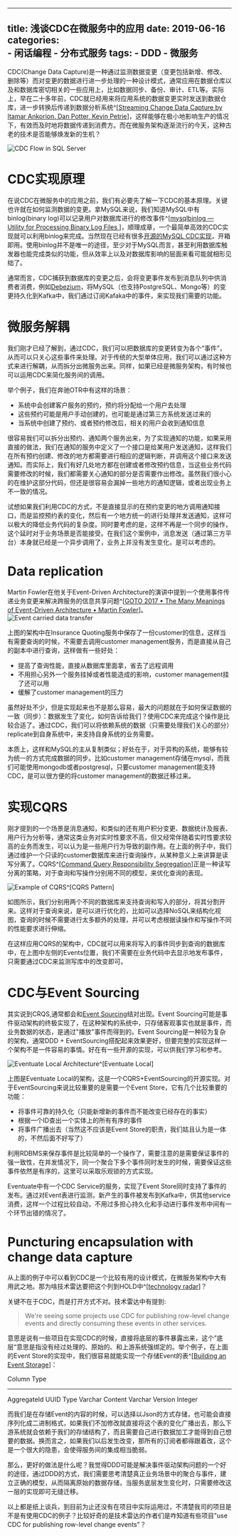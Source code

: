 
---
title: 浅谈CDC在微服务中的应用
date: 2019-06-16
categories:  
    - 闲话编程
    - 分布式服务
tags:
	- DDD
    - 微服务
---
CDC(Change Data Capture)是一种通过监测数据变更（变更包括新增、修改、删除等）而对变更的数据进行进一步处理的一种设计模式，通常应用在数据仓库以及和数据库密切相关的一些应用上，比如数据同步、备份、审计、ETL等。实际上，早在二十多年前，CDC就已经用来将应用系统的数据变更实时发送到数据仓库，进一步转换后传递到数据分析系统^[[Streaming Change Data Capture by Itamar Ankorion, Dan Potter, Kevin Petrie](https://www.oreilly.com/library/view/streaming-change-data/9781492032526/ch01.html)]，这样能够在极小地影响生产的情况下，有效而及时地将数据传递到消费方。而在微服务架构逐渐流行的今天，这种古老的技术是否能够焕发新的生机？

![CDC Flow in SQL Server](/images/cdc_flow.png)
<!-- more -->

# CDC实现原理
在说CDC在微服务中的应用之前，我们有必要先了解一下CDC的基本原理。关键也许就在如何监测数据的变更。拿MySQL来说，我们知道MySQL中有binlog(binary log)可以记录用户对数据库进行的修改事件^[[mysqlbinlog — Utility for Processing Binary Log Files
](https://dev.mysql.com/doc/refman/5.6/en/mysqlbinlog.html)]，顺理成章，一个最简单高效的CDC实现就可以利用binlog来完成。当然现在已经有很多[开源的MySQL CDC实现](https://github.com/wushujames/mysql-cdc-projects/wiki)，开箱即用。使用binlog并不是唯一的途径，至少对于MySQL而言，甚至利用数据库触发器也能完成类似的功能，但从效率上以及对数据库影响的层面来看可能就相形见绌了。

通常而言，CDC捕获到数据库的变更之后，会将变更事件发布到消息队列中供消费者消费，例如[Debezium](https://debezium.io/docs/tutorial/#what_is_debezium)，将MySQL（也支持PostgreSQL、Mongo等）的变更持久化到Kafka中，我们通过订阅Kafaka中的事件，来实现我们需要的功能。

# 微服务解耦
我们刚才已经了解到，通过CDC，我们可以把数据库的变更转变为各个“事件”，从而可以只关心这些事件来处理。对于传统的大型单体应用，我们可以通过这种方式来进行解耦，从而拆分出微服务出来。同样，如果已经是微服务架构，有时候也可以运用CDC来简化服务间的调用。

举个例子，我们在奔驰OTR中有这样的场景：

* 系统中会创建客户服务的预约，预约将分配给一个用户去处理
* 这些预约可能是用户手动创建的，也可能是通过第三方系统发送过来的
* 当系统中创建了预约、或者预约修改后，相关的用户会收到通知信息

很容易我们可以拆分出预约、通知两个服务出来，为了实现通知的功能，如果采用直接的做法，我们在通知的服务中定义了一个接口是给某用户发送通知，这样我们在所有预约创建、修改的地方都需要进行相应的逻辑判断，并调用这个接口来发送通知。而实际上，我们有好几处地方都在创建或者修改预约信息，当这些业务代码需要修改的时候，我们都需要关心通知的部分是否需要作出修改。虽然我们很小心的在维护这部分代码，但还是很容易会漏掉一些地方的通知逻辑，或者出现业务上不一致的情况。

试想如果我们利用CDC的方式，不是直接显示的在预约变更的地方调用通知接口，而是监控预约表的变化，然后有一个地方统一的进行处理并发送通知，这样可以极大的降低业务代码的复杂度。同时要考虑的是，这样不再是一个同步的操作，这个延时对于业务场景是否能接受。在我们这个案例中，消息发送（通过第三方平台）本身就已经是一个异步调用了，业务上并没有发生变化，是可以考虑的。

# Data replication

Martin Fowler在他关于Event-Driven Architecture的演讲中提到一个使用事件传递业务变更来解决跨服务的信息共享问题^[[GOTO 2017 • The Many Meanings of Event-Driven Architecture • Martin Fowler](https://www.youtube.com/watch?v=STKCRSUsyP0)]。
![Event carried data transfer](/images/event_carried_state_transfer.png)

上图的架构中在Insurance Quoting服务中保存了一份customer的信息，这样当有需要查询的时候，不需要去调用customer management服务，而是直接从自己的副本中进行查询，这样做有一些好处：

* 提高了查询性能，直接从数据库里面拿，省去了远程调用
* 不用担心另外一个服务挂掉或者性能造成的影响，customer management挂了还可以用
* 缓解了customer management的压力

虽然好处不少，但是实现起来也不是那么容易，最大的问题就在于如何保证数据的一致（同步）：数据发生了变化，如何告诉给我们？使用CDC来完成这个操作是比较合适了。通过CDC，我们可以将依赖系统的数据（只需要处理我们关心的部分）replicate到自身系统中，来支持自身系统的业务需要。

本质上，这样和MySQL的主从复制类似；好处在于，对于异构的系统，能够有较为统一的方式完成数据的同步。比如customer management存储在mysql，而我们可能使用mongodb或者postgresql，只要customer management能支持CDC，是可以很方便的将customer management的数据迁移过来。

# 实现CQRS
刚才提到的一个场景是消息通知，和类似的还有用户积分变更、数据统计及报表、用户行为分析等，通常这类业务对实时性要求不高，但又经常伴随着实时性要求较高的业务而发生，可以认为是一些用户行为导致的副作用。在上面的例子中，我们通过维护一个只读的customer数据库来进行查询操作，从某种意义上来讲算是读写分离了。CQRS^[[Command Query Responsibility Segregation](https://martinfowler.com/bliki/CQRS.html)]正是一种读写分离的策略，对于查询和写操作分别用不同的模型，来优化查询的表现。

![Example of CQRS^[[CQRS Pattern](https://medium.com/eleven-labs/cqrs-pattern-c1d6f8517314)]](/images/CQRS_demo.png)

如图所示，我们分别用两个不同的数据库来支持查询和写入的部分，将其分割开来。这样对于查询来说，是可以进行优化的，比如可以选择NoSQL来结构化视图，查询的时候不需要进行太多额外的处理，并可以考虑根据读操作和写操作不同的性能要求进行伸缩。

在这样应用CQRS的架构中，CDC就可以用来将写入的事件同步到查询的数据库中，在上图中左侧的Events位置，我们不需要在业务代码中去显示地发布事件，只需要通过CDC来监测写库中的改变即可。

# CDC与Event Sourcing

其实说到CRQS,通常都会和[Event Sourcing](https://martinfowler.com/eaaDev/EventSourcing.html)结对出现。Event Sourcing可能是事件驱动架构的终极实现了，在这种架构的系统中，只存储客观事实也就是事件，而业务数据的状态，是通过"播放"事件而得到的。Event Sourcing是一种较为复杂的架构，通常DDD + EventSourcing搭配起来效果更好，但要完整的实现这样一个架构不是一件容易的事情。好在有一些开源的实现，可以供我们学习和参考。

![Eventuate Local Architecture^[[Eventuate Local](https://github.com/eventuate-local/eventuate-local)]](https://raw.githubusercontent.com/eventuate-local/eventuate-local/master/i/Eventuate%20Local%20Big%20Picture.png)

上图是Eventuate Local的架构，这是一个CQRS+EventSourcing的开源实现。对于EventSourcing来说比较重要的是需要一个Event Store，它有几个比较重要的功能：

* 将事件可靠的持久化（只能新增新的事件而不能改变已经存在的事实）
* 根据一个ID查出一个实体上的所有有序的事件
* 将事件广播出去（当然这不应该是Event Store的职责，我们姑且认为是一体的，不然后面不好写了）

利用RDBMS来保存事件是比较简单的一个操作了，需要注意的是需要保证事件的强一致性，在并发情况下，同一个聚合下多个事件同时发生的时候，需要保证这些事件依然是有序的，这里可以采取乐观锁的方式实现。

Eventuate中有一个CDC Service的服务，实现了Event Store同时支持了事件的发布。通过对Event表进行监测，新产生的事件被发布到Kafka中，供其他service消费，这样一个过程比较自动，不用过多担心持久化和手动进行事件发布中间有一个环节出错的情况了。

# Puncturing encapsulation with change data capture

从上面的例子中可以看到CDC是一个比较有用的设计模式，在微服务架构中大有用武之地。那为啥技术雷达要把这个列到HOLD中^[[technology radar](https://www.thoughtworks.com/cn/radar/techniques)]？

关键不在于CDC，而是打开方式不对。技术雷达中有提到:

>We're seeing some projects use CDC for publishing row-level change events and directly consuming these events in other services.

意思是说有一些项目在实现CDC的时候，直接将底层的事件暴露出来，这个”底层“意思是指没有经过处理的、原始的、和上游系统强绑定的。举个例子，在上面的Event Store的实现中，我们很容易就能实现一个存储Event的表^[[Building an Event Storage](https://cqrs.wordpress.com/documents/building-event-storage/)]：

Column         Type
-------------- -----------
AggregateId    UUID
Type           Varchar
Content        Varchar
Version        Integer

而我们是在存储Event的内容的时候，可以选择以Json的方式存储，也可能会直接序列化成二进制格式，如果我们不加修改就直接将这个表的变化广播出去，那么下游系统就会依赖于我们的存储结构了，而且需要自己进行数据加工才能得到自己想要的数据。换而言之，如果我们以后发生改变，那所有的订阅者都得跟着改，这个是一个很大的隐患，会使得服务间的集成相当脆弱。

那么，更好的做法是什么呢？我觉得DDD可能是解决事件驱动架构问题的一个好的途径，通过DDD的方式，我们需要思考清楚真正业务场景中的聚合与事件，建立正确的模型，从而隔离原始的数据存储，当服务底层发生变化时，只需要修改这一层的实现即可无缝迁移。

以上都是纸上谈兵，到目前为止还没有在项目中实际运用过，不清楚我司的项目是不是有使用CDC的例子？比较好奇的是技术雷达的作者们是咋知道有些项目"use CDC for publishing row-level change events"？